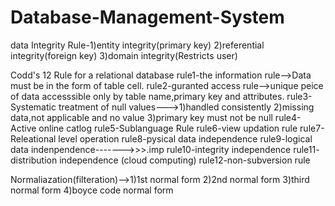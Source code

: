 # Database-Management-System

data Integrity Rule-1)entity integrity(primary key)
                    2)referential integrity(foreign key)
                    3)domain integrity(Restricts user)
                    
                    
                    
                    
                    
 Codd's 12 Rule for a relational database
 rule1-the information rule-->Data must be in the form of table cell.
 rule2-guranted access rule-->unique peice of data accesssible only by table name,primary key and attributes.
 rule3-Systematic treatment of null values--->1)handled consistently
                                              2)missing data,not applicable and no value
                                              3)primary key must not be null
rule4-Active online catlog
rule5-Sublanguage Rule
rule6-view updation rule
rule7-Releational level operation
rule8-pysical data independence
rule9-logical data indenpendence------->>>.imp
rule10-integrity independence
rule11- distribution independence (cloud computing)
rule12-non-subversion rule

Normaliazation(filteration)-->1)1st normal form
                              2)2nd normal form
                              3)third normal form
                              4)boyce code normal form

